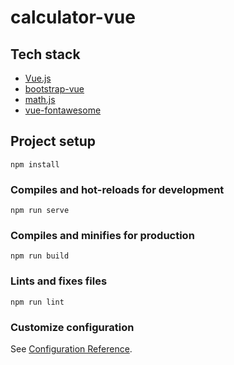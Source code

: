 # calculator-vue

## Tech stack
* [Vue.js](https://vuejs.org/)
* [bootstrap-vue](https://bootstrap-vue.org/)
* [math.js](https://mathjs.org/)
* [vue-fontawesome](https://github.com/FortAwesome/vue-fontawesome)

## Project setup
```
npm install
```

### Compiles and hot-reloads for development
```
npm run serve
```

### Compiles and minifies for production
```
npm run build
```

### Lints and fixes files
```
npm run lint
```

### Customize configuration
See [Configuration Reference](https://cli.vuejs.org/config/).
